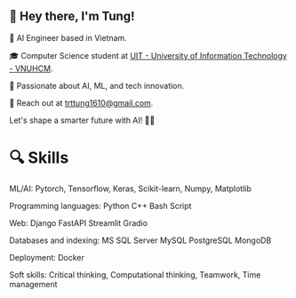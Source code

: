 ## 👋 Hey there, I'm Tung!

🚀 AI Engineer based in Vietnam.

🎓 Computer Science student at [UIT - University of Information Technology - VNUHCM](https://www.uit.edu.vn).

🌟 Passionate about AI, ML, and tech innovation.

📧 Reach out at [trttung1610@gmail.com](mailto:trttung1610@gmail.com).

Let's shape a smarter future with AI! 🤖✨

# 🔍 Skills 

ML/AI: Pytorch, Tensorflow, Keras, Scikit-learn, Numpy, Matplotlib

Programming languages: Python  C++ Bash Script

Web: Django FastAPI Streamlit Gradio

Databases and indexing: MS SQL Server MySQL PostgreSQL MongoDB 

Deployment: Docker 

Soft skills: Critical thinking, Computational thinking, Teamwork, Time management

